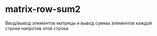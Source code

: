 # matrix-row-sum2
Ввод/вывод элементов матрицы и вывод суммы элементов каждой строки напротив этой строки
